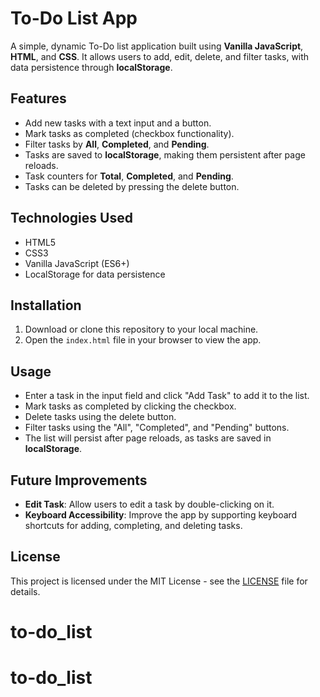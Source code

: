# To-Do List App

A simple, dynamic To-Do list application built using **Vanilla JavaScript**, **HTML**, and **CSS**. It allows users to add, edit, delete, and filter tasks, with data persistence through **localStorage**.

## Features

- Add new tasks with a text input and a button.
- Mark tasks as completed (checkbox functionality).
- Filter tasks by **All**, **Completed**, and **Pending**.
- Tasks are saved to **localStorage**, making them persistent after page reloads.
- Task counters for **Total**, **Completed**, and **Pending**.
- Tasks can be deleted by pressing the delete button.

## Technologies Used

- HTML5
- CSS3
- Vanilla JavaScript (ES6+)
- LocalStorage for data persistence

## Installation

1. Download or clone this repository to your local machine.
2. Open the `index.html` file in your browser to view the app.

## Usage

- Enter a task in the input field and click "Add Task" to add it to the list.
- Mark tasks as completed by clicking the checkbox.
- Delete tasks using the delete button.
- Filter tasks using the "All", "Completed", and "Pending" buttons.
- The list will persist after page reloads, as tasks are saved in **localStorage**.

## Future Improvements

- **Edit Task**: Allow users to edit a task by double-clicking on it.
- **Keyboard Accessibility**: Improve the app by supporting keyboard shortcuts for adding, completing, and deleting tasks.

## License

This project is licensed under the MIT License - see the [LICENSE](LICENSE) file for details.
# to-do_list
# to-do_list
